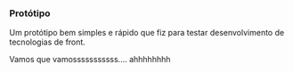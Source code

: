 ### Protótipo

Um protótipo bem simples e rápido que fiz para testar desenvolvimento de tecnologias de front.

Vamos que vamosssssssssss.... ahhhhhhhh